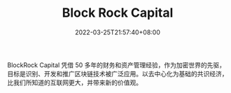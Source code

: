 ﻿---
weight: 
title: "Block Rock Capital"
description: "BlockRock Capital 凭借 50 多年的财务和资产管理经验，作为加密世界的先驱，目标是识别、开发和推广区块链技术被广泛应用"
date: 2022-03-25T21:57:40+08:00
lastmod: 2022-03-25T16:45:40+08:00
draft: false
authors: ["Metabd"]
featuredImage: "block-rock-capital.jpg"
link: ""
tags: ["投资机构","Block Rock Capital"]
categories: ["navigation"]
navigation: ["投资机构"]
lightgallery: true
toc: true
pinned: false
recommend: false
recommend1: false
---
BlockRock Capital 凭借 50 多年的财务和资产管理经验，作为加密世界的先驱，目标是识别、开发和推广区块链技术被广泛应用。以去中心化为基础的共识经济，比我们所知道的互联网更大，并带来新的价值观。
